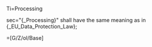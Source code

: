 Ti=Processing

sec="{_Processing}" shall have the same meaning as in {_EU_Data_Protection_Law};

=[G/Z/ol/Base]
